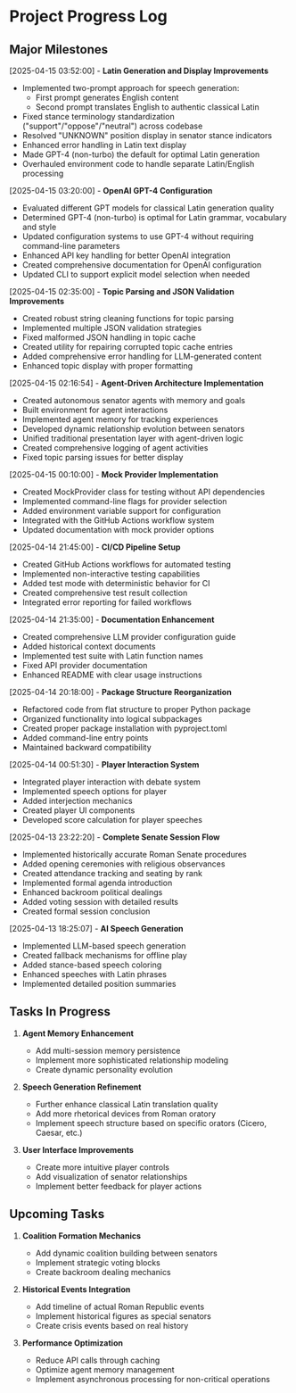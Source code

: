 # Project Progress Log

## Major Milestones

[2025-04-15 03:52:00] - **Latin Generation and Display Improvements**
- Implemented two-prompt approach for speech generation:
  - First prompt generates English content
  - Second prompt translates English to authentic classical Latin
- Fixed stance terminology standardization ("support"/"oppose"/"neutral") across codebase
- Resolved "UNKNOWN" position display in senator stance indicators
- Enhanced error handling in Latin text display
- Made GPT-4 (non-turbo) the default for optimal Latin generation
- Overhauled environment code to handle separate Latin/English processing

[2025-04-15 03:20:00] - **OpenAI GPT-4 Configuration**
- Evaluated different GPT models for classical Latin generation quality
- Determined GPT-4 (non-turbo) is optimal for Latin grammar, vocabulary and style
- Updated configuration systems to use GPT-4 without requiring command-line parameters
- Enhanced API key handling for better OpenAI integration
- Created comprehensive documentation for OpenAI configuration
- Updated CLI to support explicit model selection when needed

[2025-04-15 02:35:00] - **Topic Parsing and JSON Validation Improvements**
- Created robust string cleaning functions for topic parsing
- Implemented multiple JSON validation strategies
- Fixed malformed JSON handling in topic cache
- Created utility for repairing corrupted topic cache entries
- Added comprehensive error handling for LLM-generated content
- Enhanced topic display with proper formatting

[2025-04-15 02:16:54] - **Agent-Driven Architecture Implementation**
- Created autonomous senator agents with memory and goals
- Built environment for agent interactions
- Implemented agent memory for tracking experiences
- Developed dynamic relationship evolution between senators
- Unified traditional presentation layer with agent-driven logic
- Created comprehensive logging of agent activities
- Fixed topic parsing issues for better display

[2025-04-15 00:10:00] - **Mock Provider Implementation**
- Created MockProvider class for testing without API dependencies
- Implemented command-line flags for provider selection
- Added environment variable support for configuration
- Integrated with the GitHub Actions workflow system
- Updated documentation with mock provider options

[2025-04-14 21:45:00] - **CI/CD Pipeline Setup**
- Created GitHub Actions workflows for automated testing
- Implemented non-interactive testing capabilities
- Added test mode with deterministic behavior for CI
- Created comprehensive test result collection
- Integrated error reporting for failed workflows

[2025-04-14 21:35:00] - **Documentation Enhancement**
- Created comprehensive LLM provider configuration guide
- Added historical context documents
- Implemented test suite with Latin function names
- Fixed API provider documentation
- Enhanced README with clear usage instructions

[2025-04-14 20:18:00] - **Package Structure Reorganization**
- Refactored code from flat structure to proper Python package
- Organized functionality into logical subpackages
- Created proper package installation with pyproject.toml
- Added command-line entry points
- Maintained backward compatibility

[2025-04-14 00:51:30] - **Player Interaction System**
- Integrated player interaction with debate system
- Implemented speech options for player
- Added interjection mechanics
- Created player UI components
- Developed score calculation for player speeches

[2025-04-13 23:22:20] - **Complete Senate Session Flow**
- Implemented historically accurate Roman Senate procedures
- Added opening ceremonies with religious observances
- Created attendance tracking and seating by rank
- Implemented formal agenda introduction
- Enhanced backroom political dealings
- Added voting session with detailed results
- Created formal session conclusion

[2025-04-13 18:25:07] - **AI Speech Generation**
- Implemented LLM-based speech generation
- Created fallback mechanisms for offline play
- Added stance-based speech coloring
- Enhanced speeches with Latin phrases
- Implemented detailed position summaries

## Tasks In Progress

1. **Agent Memory Enhancement**
   - Add multi-session memory persistence
   - Implement more sophisticated relationship modeling
   - Create dynamic personality evolution

2. **Speech Generation Refinement**
   - Further enhance classical Latin translation quality
   - Add more rhetorical devices from Roman oratory
   - Implement speech structure based on specific orators (Cicero, Caesar, etc.)

3. **User Interface Improvements**
   - Create more intuitive player controls
   - Add visualization of senator relationships
   - Implement better feedback for player actions

## Upcoming Tasks

1. **Coalition Formation Mechanics**
   - Add dynamic coalition building between senators
   - Implement strategic voting blocks
   - Create backroom dealing mechanics

2. **Historical Events Integration**
   - Add timeline of actual Roman Republic events
   - Implement historical figures as special senators
   - Create crisis events based on real history

3. **Performance Optimization**
   - Reduce API calls through caching
   - Optimize agent memory management
   - Implement asynchronous processing for non-critical operations